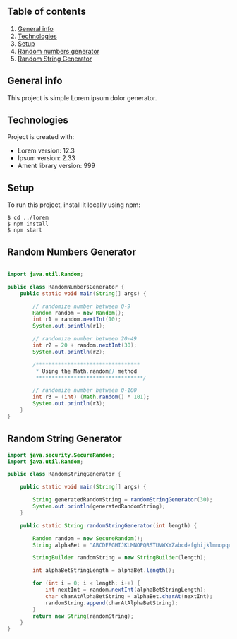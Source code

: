 ## Table of contents
1. [General info](#general-info)
2. [Technologies](#technologies)
3. [Setup](#setup)
4. [Random numbers generator](#Random-Numbers-Generator)
5. [Random String Generator](#Random-String-Generator)


## General info
This project is simple Lorem ipsum dolor generator.
	
## Technologies
Project is created with:
* Lorem version: 12.3
* Ipsum version: 2.33
* Ament library version: 999
	
## Setup
To run this project, install it locally using npm:

```
$ cd ../lorem
$ npm install
$ npm start
```

## Random Numbers Generator

```java

import java.util.Random;

public class RandomNumbersGenerator {
	public static void main(String[] args) {

		// randomize number between 0-9
		Random random = new Random();
		int r1 = random.nextInt(10);
		System.out.println(r1);

		// randomize number between 20-49
		int r2 = 20 + random.nextInt(30);
		System.out.println(r2);

		/*********************************
		 * Using the Math.random() method
		 **********************************/

		// randomize number between 0-100
		int r3 = (int) (Math.random() * 101);
		System.out.println(r3);
	}
}
```
## Random String Generator
```java
import java.security.SecureRandom;
import java.util.Random;

public class RandomStringGenerator {

	public static void main(String[] args) {

		String generatedRandomString = randomStringGenerator(30);
		System.out.println(generatedRandomString);
	}

	public static String randomStringGenerator(int length) {

		Random random = new SecureRandom();
		String alphaBet = "ABCDEFGHIJKLMNOPQRSTUVWXYZabcdefghijklmnopqrstuvwxyz";

		StringBuilder randomString = new StringBuilder(length);

		int alphaBetStringLength = alphaBet.length();

		for (int i = 0; i < length; i++) {
			int nextInt = random.nextInt(alphaBetStringLength);
			char charAtAlphaBetString = alphaBet.charAt(nextInt);
			randomString.append(charAtAlphaBetString);
		}
		return new String(randomString);
	}
}
```
